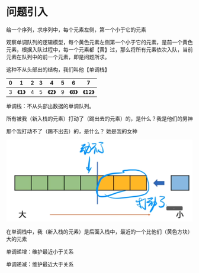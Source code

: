 # 问题引入

给一个序列，求序列中，每个元素左侧，第一个小于它的元素

观察单调队列的逻辑模型，每个黄色元素左侧第一个小于它的元素，是前一个黄色元素，根据入队过程中，每一个元素都【黄】过，那么将所有元素依次入队，当前元素在队列中的前一个元素，即是问题所求。

这种不从头部出的结构，我们叫他【单调栈】

|  0   |     1     |  2   |  3   |     4     |  5   |     6     |     7      |
| :--: | :-------: | :--: | :--: | :-------: | :--: | :-------: | :--------: |
|  3   | **《1》** |  4   |  5   | **《2》** |  9   | **《8》** | **《12》** |

单调栈：不从头部出数据的单调队列。



所有被我（新入栈的元素）打动了（踢出去的元素）的，是什么？我是他们的男神

那个我打动不了（踢不出去）的，是什么？ 她是我的女神

![单调栈](单调栈.png)



在单调栈中，我（新入栈的元素）是后面入栈中，最近的一个比他们（黄色方块）大的元素

单调递增：维护最近小于关系

单调递减：维护最近大于关系

































